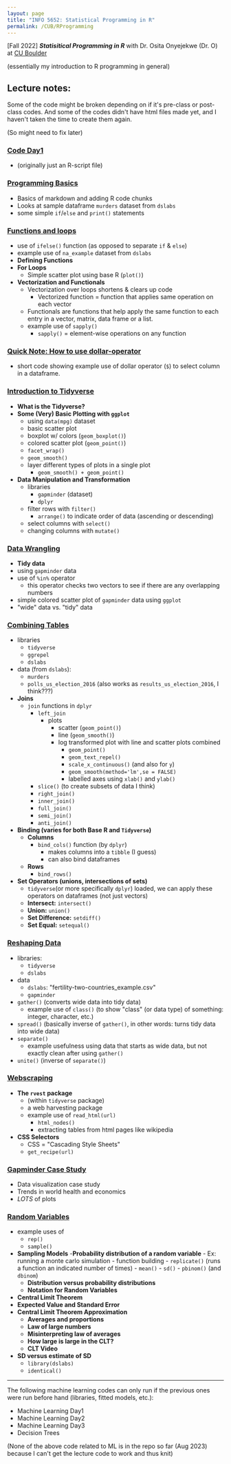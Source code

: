 ```yaml
---
layout: page
title: "INFO 5652: Statistical Programming in R"
permalink: /CUB/RProgramming
---
```


[Fall 2022] ***Statisitical Programming in R*** with Dr. Osita Onyejekwe (Dr. O) at [CU Boulder](../../CUB.md)

(essentially my introduction to R programming in general)

## Lecture notes:
Some of the code might be broken depending on if it's pre-class or post-class codes. 
And some of the codes didn't have html files made yet, and I haven't taken the time to create them again.


(So might need to fix later)

### [Code Day1](Lectures\Code-day1.html) 
- (originally just an R-script file)

### [Programming Basics](Lectures\Programming_Basics.html)
- Basics of markdown and adding R code chunks
- Looks at sample dataframe `murders` dataset from `dslabs`
- some simple `if`/`else` and `print()` statements

### [Functions and loops](Lectures\FUnctions_and_loops_basics.html)
- use of `ifelse()` function (as opposed to separate `if` & `else`)
- example use of `na_example` dataset from `dslabs`
- **Defining Functions**
- **For Loops**
    - Simple scatter plot using base R (`plot()`)
- **Vectorization and Functionals**
    - Vectorization over loops shortens & clears up code
        - Vectorized function = function that applies same operation on each vector
    - Functionals are functions that help apply the same function to each entry in a vector, matrix, data frame or a list.
    - example use of `sapply()`
        - `sapply()` = element-wise operations on any function

### [Quick Note: How to use dollar-operator](Lectures\Quick_notes.html)
- short code showing example use of dollar operator (`$`) to select column in a dataframe.

### [Introduction to Tidyverse](Lectures\Introduction-to-the-Tidyvrse-Class-Lecture.html)
- **What is the Tidyverse?**
- **Some (Very) Basic Plotting with `ggplot`**
    - using `data(mpg)` dataset
    - basic scatter plot 
    - boxplot w/ colors (`geom_boxplot()`)
    - colored scatter plot (`geom_point()`)
    - `facet_wrap()`
    - `geom_smooth()`
    - layer different types of plots in a single plot
        - `geom_smooth() + geom_point()`
- **Data Manipulation and Transformation**
    - libraries
        - `gapminder` (dataset)
        - `dplyr`
    - filter rows with `filter()`
        - `arrange()` to indicate order of data (ascending or descending)
    - select columns with `select()`
    - changing columns with `mutate()`

### [Data Wrangling](Lectures/Post-class_codes/Data-Wrangling-Post-Class-Codes.html)
- **Tidy data**
- using `gapminder` data 
- use of `%in%` operator
    - this operator checks two vectors to see if there are any overlapping numbers
- simple colored scatter plot of `gapminder` data using `ggplot`
- "wide" data vs. "tidy" data

### [Combining Tables](Lectures\Lecture-Combining-Tables.html)
- libraries
    - `tidyverse`
    - `ggrepel`
    - `dslabs`
- data (from `dslabs`): 
    - `murders`
    - `polls_us_election_2016` (also works as `results_us_election_2016`, I think???)
- **Joins**
    - `join` functions in `dplyr`
        - `left_join`
            - plots 
                - scatter (`geom_point()`) 
                - line (`geom_smooth()`) 
                - log transformed plot with line and scatter plots combined
                    - `geom_point()`
                    - `geom_text_repel()`
                    - `scale_x_continuous()` (and also for `y`)
                    - `geom_smooth(method='lm',se = FALSE)`
                    - labelled axes using `xlab()` and `ylab()`
        - `slice()` (to create subsets of data I think)
        - `right_join()`
        - `inner_join()`
        - `full_join()`
        - `semi_join()`
        - `anti_join()`
- **Binding (varies for both Base R and `Tidyverse`)**
    - **Columns**
        - `bind_cols()` function (by `dplyr`)
            - makes columns into a `tibble` (I guess)
            - can also bind dataframes
    - **Rows**
        - `bind_rows()`
- **Set Operators (unions, intersections of sets)**
    - `tidyverse`(or more specifically `dplyr`) loaded, we can apply these operators on dataframes (not just vectors)
    - **Intersect:** `intersect()`
    - **Union:** `union()`
    - **Set Difference:** `setdiff()`
    - **Set Equal:** `setequal()`

### [Reshaping Data](Lectures\Post-class_codes\Reshaping_Data_Post_Class_Codes.html)
- libraries: 
    - `tidyverse`
    - `dslabs`
- data
    - `dslabs`: "fertility-two-countries_example.csv"
    - `gapminder`
- `gather()` (converts wide data into tidy data)
    - example use of `class()` (to show "class" (or data type) of something: integer, character, etc.)
- `spread()` (basically inverse of `gather()`, in other words: turns tidy data into wide data)
- `separate()` 
    - example usefulness using data that starts as wide data, but not exactly clean after using `gather()`
- `unite()` (inverse of `separate()`)

### [Webscraping](Lectures\Lecture-6-webscraping-Pre-Class-Codes.html)
- **The `rvest` package**
    - (within `tidyverse` package)
    - a web harvesting package
    - example use of `read_html(url)`
        - `html_nodes()`
        - extracting tables from html pages like wikipedia
- **CSS Selectors**
    - CSS = "Cascading Style Sheets"
    - `get_recipe(url)`

### [Gapminder Case Study](Lectures\Lecture-7-Gapminder-Pre-Class-Codes.html)
- Data visualization case study
- Trends in world health and economics
- *LOTS* of plots

### [Random Variables](Lectures\Random-Variables-Pre-Class-Codes.html)
- example uses of 
    - `rep()`
    - `sample()` 
- **Sampling Models**
    -**Probability distribution of a random variable**
        - Ex: running a monte carlo simulation
        - function building
        - `replicate()` (runs a function an indicated number of times)
        - `mean()`
        - `sd()`
        - `pbinom()` (and `dbinom`)
    - **Distribution versus probability distributions**
    - **Notation for Random Variables**
- **Central Limit Theorem**
- **Expected Value and Standard Error**
- **Central Limit Theorem Approximation**
    - **Averages and proportions**
    - **Law of large numbers**
    - **Misinterpreting law of averages**
    - **How large is large in the CLT?**
    - **CLT Video**
- **SD versus estimate of SD**
    - `library(dslabs)`
    - `identical()`

---

The following machine learning codes can only run if the previous ones were run before hand (libraries, fitted models, etc.):

- Machine Learning Day1
- Machine Learning Day2
- Machine Learning Day3
- Decision Trees

(None of the above code related to ML is in the repo so far (Aug 2023) because I can't get the lecture code to work and thus knit)